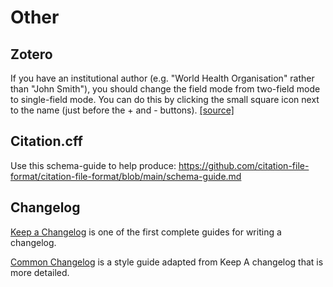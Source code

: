 # Other

## Zotero

If you have an institutional author (e.g. "World Health Organisation" rather than "John Smith"), you should change the field mode from two-field mode to single-field mode. You can do this by clicking the small square icon next to the name (just before the + and - buttons). [[source]](https://www.zotero.org/support/kb/name_parsing#field_mode)

## Citation.cff

Use this schema-guide to help produce: https://github.com/citation-file-format/citation-file-format/blob/main/schema-guide.md

## Changelog

[Keep a Changelog](https://keepachangelog.com/en/1.1.0/) is one of the first complete guides for writing a changelog.

[Common Changelog](https://common-changelog.org/) is a style guide adapted from Keep A changelog that is more detailed.